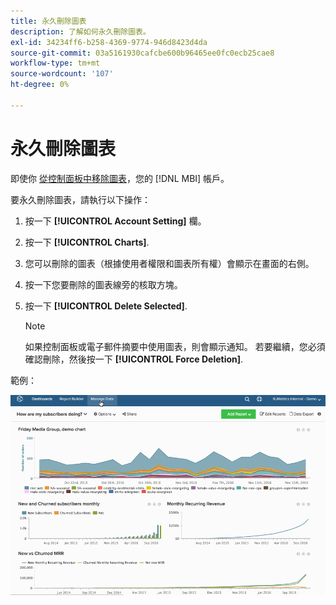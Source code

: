 ```yaml
---
title: 永久刪除圖表
description: 了解如何永久刪除圖表。
exl-id: 34234ff6-b258-4369-9774-946d8423d4da
source-git-commit: 03a5161930cafcbe600b96465ee0fc0ecb25cae8
workflow-type: tm+mt
source-wordcount: '107'
ht-degree: 0%

---
```


# 永久刪除圖表

即使你 [從控制面板中移除圖表](../../data-user/dashboards/remove-charts-dashboard.md)，您的 [!DNL MBI] 帳戶。

要永久刪除圖表，請執行以下操作：

1. 按一下 **[!UICONTROL Account Setting]** 欄。

1. 按一下 **[!UICONTROL Charts]**.

1. 您可以刪除的圖表（根據使用者權限和圖表所有權）會顯示在畫面的右側。

1. 按一下您要刪除的圖表線旁的核取方塊。

1. 按一下 **[!UICONTROL Delete Selected]**.

   >[!NOTE]
   >
   >如果控制面板或電子郵件摘要中使用圖表，則會顯示通知。 若要繼續，您必須確認刪除，然後按一下 **[!UICONTROL Force Deletion]**.

範例：

![刪除圖表](../../assets/deletechart.gif)<!--{: width="630" height="402"}-->
